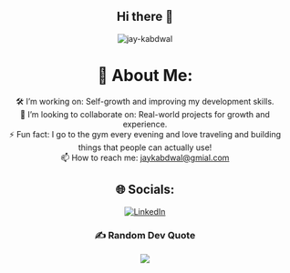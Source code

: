 <div align="center">

##  Hi there 👋
<img src="https://komarev.com/ghpvc/?username=jay-kabdwal&label=visitor%20Count&color=0e75b6&style=flat" alt="jay-kabdwal" />

# 💫 About Me:
🛠️ I’m working on: Self-growth and improving my development skills.
<br>👯 I’m looking to collaborate on: Real-world projects for growth and experience.
<br>⚡ Fun fact: I go to the gym every evening and love traveling and building things that people can actually use!
<br>📫 How to reach me: jaykabdwal@gmial.com

## 🌐 Socials:
[![LinkedIn](https://img.shields.io/badge/LinkedIn-%230077B5.svg?logo=linkedin&logoColor=white)](https://linkedin.com/in/https://www.linkedin.com/in/jay-kabdwal-7a2258252/)

### ✍️ Random Dev Quote
![](https://quotes-github-readme.vercel.app/api?type=horizontal&theme=dark)

</div>
